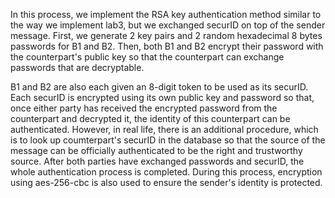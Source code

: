 In this process, we implement the RSA key authentication method similar to the way we implement lab3, but we exchanged securID on top of the sender message. First, we generate 2 key pairs and 2 random hexadecimal 8 bytes passwords for B1 and B2. Then, both B1 and B2 encrypt their password with the counterpart's public key so that the counterpart can exchange passwords that are decryptable. 


B1 and B2 are also each given an 8-digit token to be used as its securID. Each securID is encrypted using its own public key and password so that, once either party has received the encrypted password from the counterpart and decrypted it, the identity of this counterpart can be authenticated. However, in real life, there is an additional procedure, which is to look up coumterpart's securID in the database so that the source of the message can be officially authenticated to be the right and trustworthy source. After both parties have exchanged passwords and securID, the whole authentication process is completed. During this process, encryption using aes-256-cbc is also used to ensure the sender's identity is protected.
